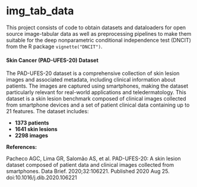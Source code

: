 # img_tab_data
This project consists of code to obtain datasets and dataloaders for open source image-tabular data as well as preprocessing pipelines to make them suitable for the deep nonparametric conditional independence test (DNCIT) from the R package `vignette("DNCIT")`.


#### Skin Cancer (PAD-UFES-20) Dataset

The PAD-UFES-20 dataset is a comprehensive collection of skin lesion images and associated metadata, including clinical information about patients. The images are captured using smartphones, making the dataset particularly relevant for real-world applications and teledermatology. This dataset is a skin lesion benchmark composed of clinical images collected from smartphone devices and a set of patient clinical data containing up to 21 features. The dataset includes:

- **1373 patients**
- **1641 skin lesions**
- **2298 images**

**References:**

Pacheco AGC, Lima GR, Salomão AS, et al. PAD-UFES-20: A skin lesion dataset composed of patient data and clinical images collected from smartphones. Data Brief. 2020;32:106221. Published 2020 Aug 25. doi:10.1016/j.dib.2020.106221


